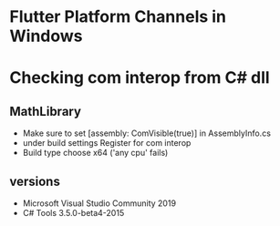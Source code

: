 # Flutter Platform Channels in Windows
# Checking com interop from C# dll

## MathLibrary
* Make sure to set [assembly: ComVisible(true)] in AssemblyInfo.cs
* under build settings Register for com interop
* Build type choose x64 ('any cpu' fails)

## versions
* Microsoft Visual Studio Community 2019  
* C# Tools 3.5.0-beta4-2015